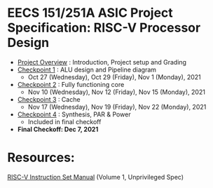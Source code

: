 # EECS 151/251A ASIC Project Specification: RISC-V Processor Design


- [Project Overview](overview.md) : Introduction, Project setup and Grading
- [Checkpoint 1](checkpoint1.md) :  ALU design and Pipeline diagram 
    - Oct 27 (Wednesday), Oct 29 (Friday), Nov 1 (Monday), 2021
- [Checkpoint 2](checkpoint2.md) : Fully functioning core
    - Nov 10 (Wednesday), Nov 12 (Friday), Nov 15 (Monday), 2021
- [Checkpoint 3](checkpoint3.md) : Cache
    - Nov 17 (Wednesday), Nov 19 (Friday), Nov 22 (Monday), 2021
- [Checkpoint 4](checkpoint4.md) : Synthesis, PAR & Power
    - Included in final checkoff
- **Final Checkoff: Dec 7, 2021**
# Resources:
[RISC-V Instruction Set Manual](https://riscv.org/technical/specifications/) (Volume 1, Unprivileged Spec)
